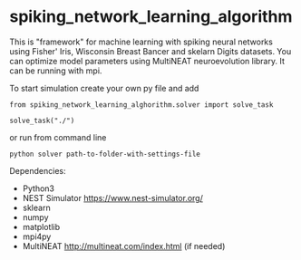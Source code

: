 # spiking_network_learning_algorithm
This is "framework" for machine learning with spiking neural networks using Fisher' Iris, Wisconsin Breast Bancer and skelarn Digits datasets.
You can optimize model parameters using MultiNEAT neuroevolution library.
It can be running with mpi.

To start simulation create your own py file and add

```
from spiking_network_learning_alghorithm.solver import solve_task

solve_task("./")
```


or run from command line

```
python solver path-to-folder-with-settings-file
```


Dependencies:
  * Python3
  * NEST Simulator https://www.nest-simulator.org/
  * sklearn
  * numpy
  * matplotlib
  * mpi4py
  * MultiNEAT http://multineat.com/index.html (if needed)
